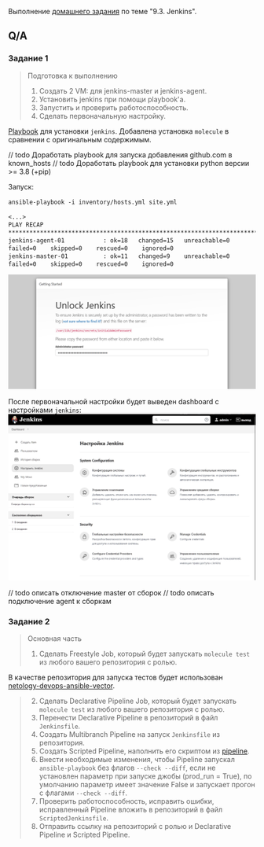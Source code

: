 Выполнение [домашнего задания](https://github.com/netology-code/mnt-homeworks/blob/MNT-13/09-ci-04-jenkins/README.md)
по теме "9.3. Jenkins".

## Q/A

### Задание 1

> Подготовка к выполнению
> 
> 1. Создать 2 VM: для jenkins-master и jenkins-agent.
> 2. Установить jenkins при помощи playbook'a.
> 3. Запустить и проверить работоспособность.
> 4. Сделать первоначальную настройку.

[Playbook](./infrastructure/site.yml) для установки `jenkins`. Добавлена установка `molecule` 
в сравнении с оригинальным содержимым.

// todo Доработать playbook для запуска добавления github.com в known_hosts
// todo Доработать playbook для установки python версии >= 3.8 (+pip)

Запуск:

```shell
ansible-playbook -i inventory/hosts.yml site.yml
```

```text
<...>
PLAY RECAP *********************************************************************************************
jenkins-agent-01           : ok=18   changed=15   unreachable=0    failed=0    skipped=0    rescued=0    ignored=0
jenkins-master-01          : ok=11   changed=9    unreachable=0    failed=0    skipped=0    rescued=0    ignored=0
```

![jenkins_start](./img/jenkins_start.png)

После первоначальной настройки будет выведен dashboard с настройками `jenkins`:
![jenkins_dashboard](./img/jenkins_dashboard.png)

// todo описать отключение master от сборок
// todo описать подключение agent к сборкам

### Задание 2

> Основная часть
> 
> 1. Сделать Freestyle Job, который будет запускать `molecule test` из любого вашего репозитория с ролью.

В качестве репозитория для запуска тестов будет использован [netology-devops-ansible-vector](https://github.com/Dannecron/netology-devops-ansible-vector).


> 2. Сделать Declarative Pipeline Job, который будет запускать `molecule test` из любого вашего репозитория с ролью.
> 3. Перенести Declarative Pipeline в репозиторий в файл `Jenkinsfile`.
> 4. Создать Multibranch Pipeline на запуск `Jenkinsfile` из репозитория.
> 5. Создать Scripted Pipeline, наполнить его скриптом из [pipeline](./pipeline).
> 6. Внести необходимые изменения, чтобы Pipeline запускал `ansible-playbook` без флагов `--check --diff`, если не установлен параметр при запуске джобы (prod_run = True), по умолчанию параметр имеет значение False и запускает прогон с флагами `--check --diff`.
> 7. Проверить работоспособность, исправить ошибки, исправленный Pipeline вложить в репозиторий в файл `ScriptedJenkinsfile`.
> 8. Отправить ссылку на репозиторий с ролью и Declarative Pipeline и Scripted Pipeline.
